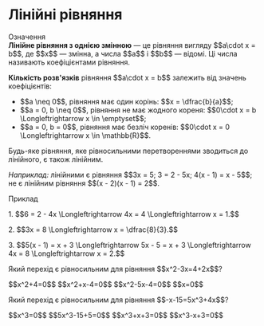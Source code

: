 # Лiнiйнi рiвняння

<div class="space">
<div class="eoz-wrap">
<span class="eoz">Означення</span>
<div class="eoz-text">
<b>Лінійне рівняння з однією змінною</b> — це рівняння вигляду $$a\cdot x = b$$, де $$x$$ — змінна, а числа $$a$$ i $$b$$ — відомі. Ці числа називають коефіцієнтами рівняння.
</div>
</div>
</div>

<p><b>Кількість розв'язків</b> рівняння $$a\cdot x = b$$ залежить від значень коефіцієнтів:</p>

<ul>
<li>$$a \neq 0$$, рівняння має один корінь: $$x = \dfrac{b}{a}$$;</li>
<div class="space"></div>
<li>$$a = 0, b \neq 0$$, рівняння не має жодного кореня: $$0\cdot x = b \Longleftrightarrow x \in \emptyset$$;</li>
<div class="space"></div>
<li>$$a = 0, b = 0$$, рівняння має безліч коренів: $$0\cdot x = 0 \Longleftrightarrow x \in \mathbb{R}$$.</li>
</ul>

<p>Будь-яке рівняння, яке рівносильними перетвореннями зводиться до лінійного, є також лінійним.</p>
<div class="space"></div>
<p><i>Наприклад:</i> лінійними є рівняння $$3x = 5; 3 = 2 - 5x; 4(x - 1) = x - 5$$; не є лінійним рівняння $$(x - 2)(x - 1) = 2$$.</p>
<div class="space"></div>
<div class="space">
<div class="task-wrap">
<span class="task">Приклад</span>
<div class="task-text">
<p>1. $$6 = 2 - 4x \Longleftrightarrow 4x = 4 \Longleftrightarrow x = 1.$$</p>
<p>2. $$3x = 8 \Longleftrightarrow x = \dfrac{8}{3}.$$</p>
<p>3. $$5(x - 1) = x + 3 \Longleftrightarrow 5x - 5 = x + 3 \Longleftrightarrow 4x = 8 \Longleftrightarrow x = 2.$$</p>
</div>
</div>
</div>

<quiz correctLabel="correct" incorrectLabel="incorrect" checkLabel="check">
    <question text="">
        <p>Який перехід є рівносильним для рівняння $$x^2-3x=4+2x$$?</p>
        <answer>$$x^2+4=0$$</answer>
        <answer>$$x^2+x-4=0$$</answer>
        <answer correct>$$x^2-5x-4=0$$</answer>
        <answer>$$x=0$$</answer>
        </question>
    <question text="">
    <p>Який перехід є рівносильним для рівняння $$-x-15=5x^3+4x$$?</p>
        <answer>$$x^3=0$$</answer>
        <answer>$$5x^3-15+5=0$$</answer>
        <answer correct>$$x^3+x+3=0$$</answer>
        <answer>$$x^3-x+3=0$$</answer>
        </question>
</quiz>